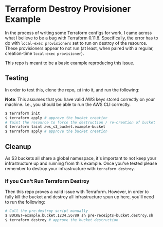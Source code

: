 # Terraform Destroy Provisioner Example

In the process of writing some Terraform configs for work, I came across what I believe to be a bug with Terraform 0.11.8. Specifically, the error has to do with `local-exec provisioners` set to run on destroy of the resource. These provisioners appear to not run (at least, when paired with a regular, creation-time `local-exec provisioner`).

This repo is meant to be a basic example reproducing this issue.

## Testing

In order to test this, clone the repo, `cd` into it, and run the following:

**Note**: This assumes that you have valid AWS keys stored correctly on your machine. I.e., you should be able to run the AWS CLI correctly.

```bash
$ terraform init
$ terraform apply # approve the bucket creation
# Taint the resource to force the destruction / re-creation of bucket
$ terraform taint aws_s3_bucket.example-bucket
$ terraform apply # approve the bucket creation
```

## Cleanup

As S3 buckets all share a global namespace, it's important to not keep your infrastructure up and running from this example. Once you've tested please remember to destroy your infrastructure with `terraform destroy`.

### If you Can't Run Terraform Destroy

Then this repo proves a valid issue with Terraform. However, in order to fully kill the bucket and destroy all infrastructure spun up here, you'll need to run the following:

```bash
# Call the pre-destroy script manually
$ BUCKET=example.bucket.1234.56789 sh pre-receipts-bucket.destroy.sh
$ terraform destroy # approve the bucket destruction
```
